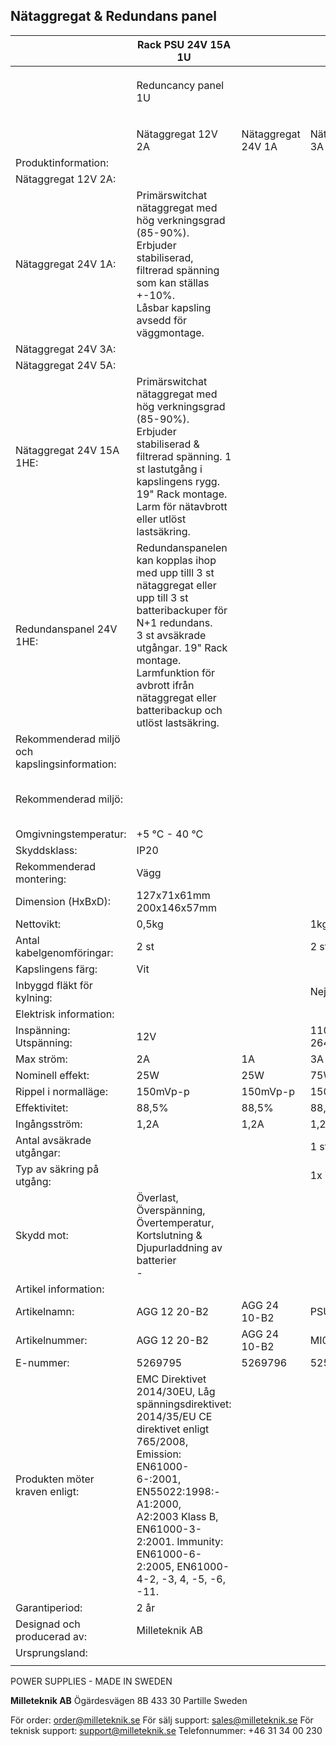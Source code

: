 ## **Nätaggregat & Redundans panel**

|                                               | Rack PSU 24V 15A 1U                                                                                                                                                                                                                                          |                    |                     |                                                    |                         |                        |  |
|-----------------------------------------------|--------------------------------------------------------------------------------------------------------------------------------------------------------------------------------------------------------------------------------------------------------------|--------------------|---------------------|----------------------------------------------------|-------------------------|------------------------|--|
|                                               |                                                                                                                                                                                                                                                              |                    |                     |                                                    |                         |                        |  |
|                                               |                                                                                                                                                                                                                                                              |                    |                     |                                                    |                         |                        |  |
|                                               |                                                                                                                                                                                                                                                              |                    |                     |                                                    |                         |                        |  |
|                                               | Reduncancy panel 1U                                                                                                                                                                                                                                          |                    |                     |                                                    |                         |                        |  |
|                                               |                                                                                                                                                                                                                                                              |                    |                     |                                                    | AGG B2                  | PSU 24V 3A / 5A        |  |
|                                               |                                                                                                                                                                                                                                                              |                    |                     |                                                    |                         |                        |  |
|                                               | Nätaggregat 12V 2A                                                                                                                                                                                                                                           | Nätaggregat 24V 1A | Nätaggregat 24V 3A  | Nätaggregat 24V 5A                                 | Nätaggregat 24V 15A 1HE | Redundanspanel 24V 1HE |  |
| Produktinformation:                           |                                                                                                                                                                                                                                                              |                    |                     |                                                    |                         |                        |  |
| Nätaggregat 12V 2A:                           |                                                                                                                                                                                                                                                              |                    |                     |                                                    |                         |                        |  |
| Nätaggregat 24V 1A:                           | Primärswitchat nätaggregat med hög verkningsgrad (85-90%).<br>Erbjuder stabiliserad, filtrerad spänning som kan ställas +-10%.<br>Låsbar kapsling avsedd för väggmontage.                                                                                    |                    |                     |                                                    |                         |                        |  |
| Nätaggregat 24V 3A:                           |                                                                                                                                                                                                                                                              |                    |                     |                                                    |                         |                        |  |
| Nätaggregat 24V 5A:                           |                                                                                                                                                                                                                                                              |                    |                     |                                                    |                         |                        |  |
| Nätaggregat 24V 15A 1HE:                      | Primärswitchat nätaggregat med hög verkningsgrad (85-90%). Erbjuder stabiliserad & filtrerad spänning. 1 st lastutgång i kapslingens rygg.<br>19" Rack montage. Larm för nätavbrott eller utlöst lastsäkring.                                                |                    |                     |                                                    |                         |                        |  |
| Redundanspanel 24V 1HE:                       | Redundanspanelen kan kopplas ihop med upp tilll 3 st nätaggregat eller upp till 3 st batteribackuper för N+1 redundans.<br>3 st avsäkrade utgångar. 19" Rack montage. Larmfunktion för avbrott ifrån nätaggregat eller batteribackup och utlöst lastsäkring. |                    |                     |                                                    |                         |                        |  |
| Rekommenderad miljö och kapslingsinformation: |                                                                                                                                                                                                                                                              |                    |                     |                                                    |                         |                        |  |
| Rekommenderad miljö:                          |                                                                                                                                                                                                                                                              |                    |                     | Miljöklass 1, Inomhus, 20% ~ 90% relativ fuktighet |                         |                        |  |
| Omgivningstemperatur:                         | +5 °C - 40 °C                                                                                                                                                                                                                                                |                    |                     |                                                    |                         |                        |  |
| Skyddsklass:                                  | IP20                                                                                                                                                                                                                                                         |                    |                     |                                                    |                         |                        |  |
| Rekommenderad montering:                      | Vägg                                                                                                                                                                                                                                                         |                    |                     | 19" Rack                                           |                         |                        |  |
| Dimension (HxBxD):                            | 127x71x61mm<br>200x146x57mm                                                                                                                                                                                                                                  |                    |                     |                                                    | 44x438x132mm            |                        |  |
| Nettovikt:                                    | 0,5kg                                                                                                                                                                                                                                                        |                    | 1kg                 |                                                    | 2,5kg                   | 2kg                    |  |
| Antal kabelgenomföringar:                     | 2 st                                                                                                                                                                                                                                                         |                    | 2 st                |                                                    | -                       | -                      |  |
| Kapslingens färg:                             | Vit                                                                                                                                                                                                                                                          |                    |                     | Svart                                              |                         |                        |  |
| Inbyggd fläkt för kylning:                    |                                                                                                                                                                                                                                                              |                    | Nej                 |                                                    | Ja                      | Nej                    |  |
| Elektrisk information:                        |                                                                                                                                                                                                                                                              |                    |                     |                                                    |                         |                        |  |
| Inspänning:<br>Utspänning:                    | 12V                                                                                                                                                                                                                                                          |                    | 110V-264VAC/47-63Hz | 24VDC                                              |                         | 24VDC<br>24VDC         |  |
| Max ström:                                    | 2A                                                                                                                                                                                                                                                           | 1A                 | 3A                  | 5A                                                 | 15A                     | -                      |  |
| Nominell effekt:                              | 25W                                                                                                                                                                                                                                                          | 25W                | 75W                 | 150W                                               | 300W                    | -                      |  |
| Rippel i normalläge:                          | 150mVp-p                                                                                                                                                                                                                                                     | 150mVp-p           | 150mVp-p            | 200mVp-p                                           | 150mVp-p                | -                      |  |
| Effektivitet:                                 | 88,5%                                                                                                                                                                                                                                                        | 88,5%              | 88,5%               | 84%                                                | 87%                     | -                      |  |
| Ingångsström:                                 | 1,2A                                                                                                                                                                                                                                                         | 1,2A               | 1,2A                | 1,7A                                               | 1,8A                    | -                      |  |
| Antal avsäkrade utgångar:                     |                                                                                                                                                                                                                                                              |                    | 1 st                |                                                    | 1 st                    | 3 st                   |  |
| Typ av säkring på utgång:                     |                                                                                                                                                                                                                                                              |                    | 1x Termisk          |                                                    | 1x C20A                 | 3x C10A                |  |
| Skydd mot:                                    | Överlast, Överspänning, Övertemperatur, Kortslutning & Djupurladdning av batterier<br>-                                                                                                                                                                      |                    |                     |                                                    |                         |                        |  |
| Artikel information:                          |                                                                                                                                                                                                                                                              |                    |                     |                                                    |                         |                        |  |
| Artikelnamn:                                  | AGG 12 20-B2                                                                                                                                                                                                                                                 | AGG 24 10-B2       | PSU 24V 3A Mini     | PSU 24V 5A Mini                                    | Rack PSU 24V 15A 1U     | Redundancy panel 1U    |  |
| Artikelnummer:                                | AGG 12 20-B2                                                                                                                                                                                                                                                 | AGG 24 10-B2       | MI01000024P030      | MI01000024P050                                     | 1U01D10024P1501         | 1U01K10024P0001        |  |
| E-nummer:                                     | 5269795                                                                                                                                                                                                                                                      | 5269796            | 5257465             | 5257466                                            | 5213517                 | 5213523                |  |
| Produkten möter kraven enligt:                | EMC Direktivet 2014/30EU, Låg spänningsdirektivet: 2014/35/EU CE direktivet enligt 765/2008, Emission: EN61000-6-:2001, EN55022:1998:-A1:2000,<br>A2:2003 Klass B, EN61000-3-2:2001. Immunity: EN61000-6-2:2005, EN61000-4-2, -3, 4, -5, -6, -11.            |                    |                     |                                                    |                         |                        |  |
| Garantiperiod:                                | 2 år                                                                                                                                                                                                                                                         |                    |                     |                                                    |                         |                        |  |
| Designad och producerad av:                   | Milleteknik AB                                                                                                                                                                                                                                               |                    |                     |                                                    |                         |                        |  |
| Ursprungsland:                                |                                                                                                                                                                                                                                                              |                    |                     | Sverige                                            |                         |                        |  |
|                                               |                                                                                                                                                                                                                                                              |                    |                     |                                                    |                         |                        |  |

POWER SUPPLIES - MADE IN SWEDEN

**Milleteknik AB** Ögärdesvägen 8B 433 30 Partille Sweden

För order: order@milleteknik.se För sälj support: sales@milleteknik.se För teknisk support: support@milleteknik.se Telefonnummer: +46 31 34 00 230